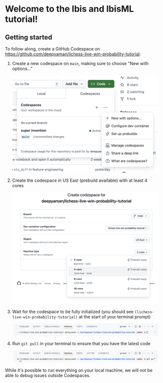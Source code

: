 # Welcome to the Ibis and IbisML tutorial!

## Getting started

To follow along, create a GitHub Codespace on https://github.com/deepyaman/lichess-live-win-probability-tutorial:

1. Create a new codespace on `main`, making sure to choose "New with options..."

   <img src="static/new-codespace.png" alt="Create a new codespace" width="600px"/>

2. Create the codespace in US East (prebuild available) with at least 4 cores

   <img src="static/configure-options.png" alt="Configure options for your new codespace" width="600px"/>

3. Wait for the codespace to be fully initialized (you should see `(lichess-live-win-probability-tutorial)` at the start of your terminal prompt)

   <img src="static/environment-activated.png" alt="Wait for the environment to be activated" width="900px"/>

4. Run `git pull` in your terminal to ensure that you have the latest code

   <img src="static/git-pull.png" alt="Fetch the latest code from GitHub" width="900px"/>

While it's possible to run everything on your local machine, we will not be able to debug issues outside Codespaces.
